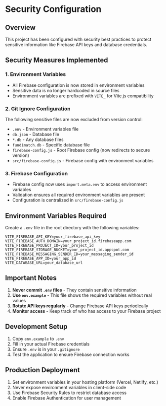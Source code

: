 # Security Configuration

## Overview
This project has been configured with security best practices to protect sensitive information like Firebase API keys and database credentials.

## Security Measures Implemented

### 1. Environment Variables
- All Firebase configuration is now stored in environment variables
- Sensitive data is no longer hardcoded in source files
- Environment variables are prefixed with `VITE_` for Vite.js compatibility

### 2. Git Ignore Configuration
The following sensitive files are now excluded from version control:
- `.env` - Environment variables file
- `db.json` - Database file
- `*.db` - Any database files
- `fundimatch.db` - Specific database file
- `firebase-config.js` - Root Firebase config (now redirects to secure version)
- `src/firebase-config.js` - Firebase config with environment variables

### 3. Firebase Configuration
- Firebase config now uses `import.meta.env` to access environment variables
- Validation ensures all required environment variables are present
- Configuration is centralized in `src/firebase-config.js`

## Environment Variables Required

Create a `.env` file in the root directory with the following variables:

```env
VITE_FIREBASE_API_KEY=your_firebase_api_key
VITE_FIREBASE_AUTH_DOMAIN=your_project_id.firebaseapp.com
VITE_FIREBASE_PROJECT_ID=your_project_id
VITE_FIREBASE_STORAGE_BUCKET=your_project_id.appspot.com
VITE_FIREBASE_MESSAGING_SENDER_ID=your_messaging_sender_id
VITE_FIREBASE_APP_ID=your_app_id
VITE_DATABASE_URL=your_database_url
```

## Important Notes

1. **Never commit `.env` files** - They contain sensitive information
2. **Use `env.example`** - This file shows the required variables without real values
3. **Rotate API keys regularly** - Change Firebase API keys periodically
4. **Monitor access** - Keep track of who has access to your Firebase project

## Development Setup

1. Copy `env.example` to `.env`
2. Fill in your actual Firebase credentials
3. Ensure `.env` is in your `.gitignore`
4. Test the application to ensure Firebase connection works

## Production Deployment

1. Set environment variables in your hosting platform (Vercel, Netlify, etc.)
2. Never expose environment variables in client-side code
3. Use Firebase Security Rules to restrict database access
4. Enable Firebase Authentication for user management
